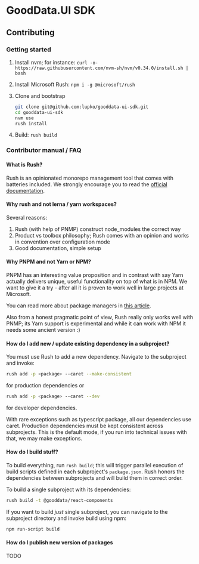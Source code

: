 # GoodData.UI SDK

## Contributing

### Getting started

1.  Install nvm; for instance: `curl -o- https://raw.githubusercontent.com/nvm-sh/nvm/v0.34.0/install.sh | bash`
2.  Install Microsoft Rush: `npm i -g @microsoft/rush`
3.  Clone and bootstrap 

    ```bash
    git clone git@github.com:lupko/gooddata-ui-sdk.git
    cd gooddata-ui-sdk
    nvm use
    rush install
    ```

4.  Build: `rush build`

### Contributor manual / FAQ

#### What is Rush? 

Rush is an opinionated monorepo management tool that comes with batteries included. We strongly encourage you to 
read the [official documentation](https://rushjs.io/pages/intro/welcome/).

#### Why rush and not lerna / yarn workspaces?

Several reasons:

1.  Rush (with help of PNMP) construct node_modules the correct way
2.  Product vs toolbox philosophy; Rush comes with an opinion and works in convention over configuration mode
3.  Good documentation, simple setup

#### Why PNPM and not Yarn or NPM?

PNPM has an interesting value proposition and in contrast with say Yarn actually delivers unique, useful
functionality on top of what is in NPM. We want to give it a try - after all it is proven to work well in large projects
at Microsoft.

You can read more about package managers in [this article](https://rushjs.io/pages/maintainer/package_managers/).

Also from a honest pragmatic point of view, Rush really only works well with PNMP; its Yarn support is experimental and
while it can work with NPM it needs some ancient version :) 

#### How do I add new / update existing dependency in a subproject?

You must use Rush to add a new dependency. Navigate to the subproject and invoke:

```bash
rush add -p <package> --caret --make-consistent
```
for production dependencies or

```bash
rush add -p <package> --caret --dev
```
for developer dependencies.

With rare exceptions such as typescript package, all our dependencies use caret. Production dependencies must be kept
consistent across subprojects. This is the default mode, if you run into technical issues with that, we may make exceptions.

#### How do I build stuff?

To build everything, run `rush build`; this will trigger parallel execution of build scripts defined in each subproject's
`package.json`. Rush honors the dependencies between subprojects and will build them in correct order.

To build a single subproject with its dependencies:

```bash
rush build -t @gooddata/react-components
```

If you want to build *just* single subproject, you can navigate to the subproject directory and invoke build using
npm:

```bash
npm run-script build
```

#### How do I publish new version of packages

TODO
